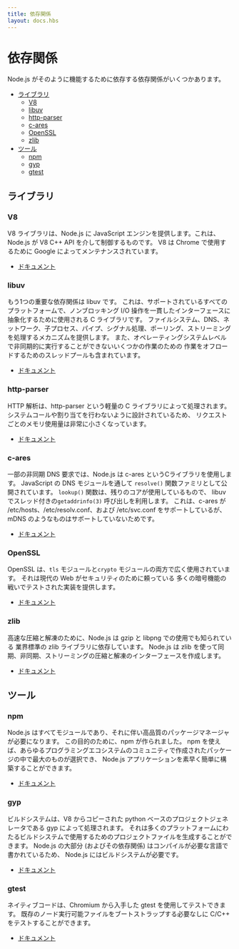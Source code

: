 ```yaml
---
title: 依存関係
layout: docs.hbs
---
```


<!--
# Dependencies

There are several dependencies that Node.js relies on to work the way it does.

* [Libraries](#libraries)
  * [V8](#v8)
  * [libuv](#libuv)
  * [http-parser](#http-parser)
  * [c-ares](#c-ares)
  * [OpenSSL](#openssl)
  * [zlib](#zlib)
* [Tools](#tools)
  * [npm](#npm)
  * [gyp](#gyp)
  * [gtest](#gtest)

-->
# 依存関係

Node.js がそのように機能するために依存する依存関係がいくつかあります。

* [ライブラリ](#libraries)
  * [V8](#v8)
  * [libuv](#libuv)
  * [http-parser](#http-parser)
  * [c-ares](#c-ares)
  * [OpenSSL](#openssl)
  * [zlib](#zlib)
* [ツール](#tools)
  * [npm](#npm)
  * [gyp](#gyp)
  * [gtest](#gtest)

<!--
## Libraries

### V8

The V8 library provides Node.js with a JavaScript engine, which Node.js
controls via the V8 C++ API. V8 is maintained by Google, for use in Chrome.

* [Documentation](https://v8docs.nodesource.com/)

-->
## ライブラリ

### V8

V8 ライブラリは、Node.js に JavaScript エンジンを提供します。これは、Node.js が V8 C++ API を介して制御するものです。
V8 は Chrome で使用するために Google によってメンテナンスされています。

* [ドキュメント](https://v8docs.nodesource.com/)

<!--
### libuv

Another important dependency is libuv, a C library that is used to abstract
non-blocking I/O operations to a consistent interface across all supported
platforms. It provides mechanisms to handle file system, DNS, network, child
processes, pipes, signal handling, polling and streaming. It also includes a
thread pool for offloading work for some things that can't be done
asynchronously at the operating system level.

* [Documentation](http://docs.libuv.org/)

-->
### libuv

もう1つの重要な依存関係は libuv です。
これは、サポートされているすべてのプラットフォームで、ノンブロッキング I/O 操作を一貫したインターフェースに抽象化するために使用される C ライブラリです。
ファイルシステム、DNS、ネットワーク、子プロセス、パイプ、シグナル処理、ポーリング、ストリーミングを処理するメカニズムを提供します。
また、オペレーティングシステムレベルで非同期的に実行することができないいくつかの作業のための
作業をオフロードするためのスレッドプールも含まれています。

* [ドキュメント](http://docs.libuv.org/)

<!--
### http-parser

HTTP parsing is handled by a lightweight C library called http-parser. It is
designed to not make any syscalls or allocations, so it has a very small
per-request memory footprint.

* [Documentation](https://github.com/joyent/http-parser/)

-->
### http-parser

HTTP 解析は、http-parser という軽量の C ライブラリによって処理されます。
システムコールや割り当てを行わないように設計されているため、
リクエストごとのメモリ使用量は非常に小さくなっています。

* [ドキュメント](https://github.com/joyent/http-parser/)

<!--
### c-ares

For some asynchronous DNS requests, Node.js uses a C library called c-ares.
It is exposed through the DNS module in JavaScript as the `resolve()` family of
functions. The `lookup()` function, which is what the rest of core uses, makes
use of threaded `getaddrinfo(3)` calls in libuv. The reason for this is that
c-ares supports /etc/hosts, /etc/resolv.conf and /etc/svc.conf, but not things
like mDNS.

* [Documentation](https://c-ares.haxx.se/docs.html)

-->
### c-ares

一部の非同期 DNS 要求では、Node.js は c-ares というCライブラリを使用します。
JavaScript の DNS モジュールを通して `resolve()` 関数ファミリとして公開されています。
`lookup()` 関数は、残りのコアが使用しているもので、
libuv でスレッド付きの`getaddrinfo(3)` 呼び出しを利用します。
これは、c-ares が /etc/hosts、/etc/resolv.conf、および /etc/svc.conf をサポートしているが、
mDNS のようなものはサポートしていないためです。

* [ドキュメント](https://c-ares.haxx.se/docs.html)

<!--
### OpenSSL

OpenSSL is used extensively in both the `tls` and `crypto` modules. It provides
battle-tested implementations of many cryptographic functions that the modern
web relies on for security.

* [Documentation](https://www.openssl.org/docs/)

-->
### OpenSSL

OpenSSL は、`tls` モジュールと`crypto` モジュールの両方で広く使用されています。
それは現代の Web がセキュリティのために頼っている
多くの暗号機能の戦いでテストされた実装を提供します。

* [ドキュメント](https://www.openssl.org/docs/)

<!--
### zlib

For fast compression and decompression, Node.js relies on the industry-standard
zlib library, also known for its use in gzip and libpng. Node.js uses zlib to
create sync, async and streaming compression and decompression interfaces.

* [Documentation](https://www.zlib.net/manual.html)

-->
### zlib

高速な圧縮と解凍のために、Node.js は gzip と libpng での使用でも知られている
業界標準の zlib ライブラリに依存しています。
Node.js は zlib を使って同期、非同期、ストリーミングの圧縮と解凍のインターフェースを作成します。

* [ドキュメント](https://www.zlib.net/manual.html)

<!--
## Tools

### npm

Node.js is all about modularity, and with that comes the need for a quality
package manager; for this purpose, npm was made. With npm comes the largest
selection of community-created packages of any programming ecosystem,
which makes building Node.js apps quick and easy.

* [Documentation](https://docs.npmjs.com/)

-->
## ツール

### npm

Node.js はすべてモジュールであり、それに伴い高品質のパッケージマネージャが必要になります。
この目的のために、npm が作られました。
npm を使えば、あらゆるプログラミングエコシステムのコミュニティで作成されたパッケージの中で最大のものが選択でき、
Node.js アプリケーションを素早く簡単に構築することができます。

* [ドキュメント](https://docs.npmjs.com/)

<!--
### gyp

The build system is handled by gyp, a python-based project generator copied
from V8. It can generate project files for use with build systems across many
platforms. Node.js requires a build system because large parts of it — and its
dependencies — are written in languages that require compilation.

* [Documentation](https://gyp.gsrc.io/docs/UserDocumentation.md)

-->
### gyp

ビルドシステムは、V8 からコピーされた python ベースのプロジェクトジェネレータである gyp によって処理されます。
それは多くのプラットフォームにわたるビルドシステムで使用するためのプロジェクトファイルを生成することができます。
Node.js の大部分 (およびその依存関係) はコンパイルが必要な言語で書かれているため、
Node.js にはビルドシステムが必要です。

* [ドキュメント](https://gyp.gsrc.io/docs/UserDocumentation.md)

<!--
### gtest

Native code can be tested using gtest, which is taken from Chromium. It allows
testing C/C++ without needing an existing node executable to bootstrap from.

* [Documentation](https://code.google.com/p/googletest/wiki/V1_7_Documentation)

-->
### gtest

ネイティブコードは、Chromium から入手した gtest を使用してテストできます。
既存のノード実行可能ファイルをブートストラップする必要なしに C/C++ をテストすることができます。

* [ドキュメント](https://code.google.com/p/googletest/wiki/V1_7_Documentation)
